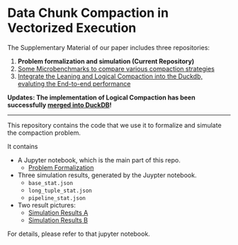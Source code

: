 # Data Chunk Compaction in Vectorized Execution


The Supplementary Material of our paper includes three repositories:
1. **Problem formalization and simulation (Current Repository)**
2. [Some Microbenchmarks to compare various compaction strategies](https://github.com/YimingQiao/Chunk-Compaction-in-Vectorized-Execution)
3. [Integrate the Leaning and Logical Compaction into the Duckdb, evaluting the End-to-end performance](https://github.com/YimingQiao/Chunk-Compaction-in-Duckdb)

**Updates: The implementation of Logical Compaction has been successfully [merged into DuckDB](https://github.com/duckdb/duckdb/pull/14956)!**

---



This repository contains the code that we use it to formalize and simulate the compaction problem. 

It contains 
- A Jupyter notebook, which is the main part of this repo.
   - [Problem Formalization](cpt_algorithms.ipynb)
- Three simulation results, generated by the Juypter notebook.
   - `base_stat.json`
   - `long_tuple_stat.json`
   - `pipeline_stat.json`
- Two result pictures:
   - [Simulation Results A](simulation_analysis_partA.pdf)
   - [Simulation Results B](simulation_analysis_partB.pdf)
 
For details, please refer to that jupyter notebook.




    
